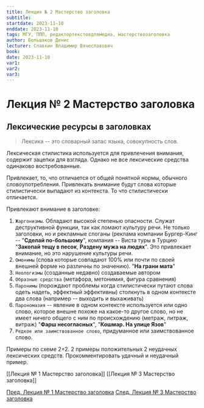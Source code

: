```yaml
---
title: Лекция № 2 Мастерство заголовка
subtitle:
startdate: 2023-11-10
enddate: 2023-11-10
tags: МГУ, ППП, редактортекстовдлямедиа, мастерствозаголовка
author: Большаков Денис
lecturer: Славкин Владимир Вячеславович
book:
date: 2023-11-10
var1:
var2:
var3:
---
```

# Лекция № 2 Мастерство заголовка

## Лексические ресурсы в заголовках

> Лексика -- это словарный запас языка, совокупность слов. 

Лексическая стилистика используется для привлечения внимания,  содержит зацепки для взгляда.
Однако не все лексические средства одинаково востребованные. 

Привлекает, то, что отличается от общей понятной нормы, обычного словоупотребления. Привлекать внимание будут слова которые стилистически выпадают из контекста. То что стилистически отличается. 

Привлекают внимание в заголовке:
1. `Жаргонизмы`. Обладают высокой степенью опасности. Служат деструктивной функции, так как ломают культуру речи. Не только заголовки, но и рекламные слоганы (реклама компании Бургер-Кинг -- "**Сделай по-большому**", компания -- Виста туры в Турцию "**Закопай тещу в песок**, **Раздену мужа на людях**". Это привлекает внимание, но это нарушение культуры речи. 
2. `Омонимы` (слова которые совпадают 100% или почти по своей внешней форме но различны по значению).  "**На грани мата**"
3. `Неологизмы` (созданные недавно) создаваемые автором
4. `Образные средства` (метафора, метонимия, фигура сравнения)
5. `Паронимы` (порождают проблемы когда стилистически путают слова одеть надеть, эффектный эффективны) столкнуть в одном контексте два слова (например -- выходить и выхаживать)
6. `Парономазия` -- явление в одном контексте используется или одно слово, которое внешне похоже на какое-то другое слово, но не имеет ничего общего с ним по происхождению (метраж, литраж, витраж) "**Фарш несогласных**", "**Кошмар. На улице Язов**"
7. `Редкое или заимствованное слово`, придуманное или заимствованное слово. 

Примеры по схеме 2+2. 
2 примеры положительных 2 неудачных лексических средств. 
Прокомментировать удачный и неудачный пример. 


[[Лекция № 1 Мастерство заголовка]]       [[Лекция № 3 Мастерство заголовка]]

[Пред. Лекция № 1 Мастерство заголовка](https://github.com/denisbolshakoff/MSU/blob/main/Мастерство%20заголовка/Лекция%20№%201%20Мастерство%20заголовка.md)        [След. Лекция № 3 Мастерство заголовка](https://github.com/denisbolshakoff/MSU/blob/main/Мастерство%20заголовка/Лекция%20№%203%20Мастерство%20заголовка.md)